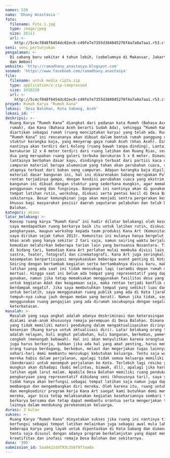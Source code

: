```yaml
---
nomor: 538
nama: 'Dhany Anastasia '
foto:
  filename: Foto 1.jpg
  type: image/jpeg
  size: 26111
  url: >-
    http://5c4cf848f6454dc02ec8-c49fe7e7355d384845270f4a7a0a7aa1.r53.cf2.rackcdn.com/3573fd14-b2e1-4a04-96a4-61d7b59d0b21/Foto%201.jpg
seni: seni_pertunjukan
pengalaman: >-
  Di sabang baru sekitar 4 tahun lebih, (sebelumnya di Makassar, Jakarta, Solo
  dan Ambon)
website: 'http://ramadhany_anastasya.blogspot.com'
sosmed: 'https://www.facebook.com/ramadhany.anastasya'
file:
  filename: untuk media cipta.zip
  type: application/x-zip-compressed
  size: 3410210
  url: >-
    http://5c4cf848f6454dc02ec8-c49fe7e7355d384845270f4a7a0a7aa1.r53.cf2.rackcdn.com/6e01471a-3efb-43ab-ad5d-14ddccc56c09/untuk%20media%20cipta.zip
proyek: Rumah Karya "Rumoh Kana"
lokasi: 'Desa Balohan, Kota Sabang, Aceh'
lokasi_id: ''
deskripsi: >-
  Ruang Karya “Rumoh Kana” diangkat dari padanan kata Rumoh (Bahasa Aceh berarti
  rumah), dan Kana (Bahasa Aceh berarti Sudah Ada), sehingga “Rumoh Kana”
  diartikan sebagai rumah (ruang menciptakan karya) yang telah ada. Ruang Karya
  “Rumoh Kana” ini rencananya akan dibuat dalam bentuk rumah panggung dengan
  stuktur kerangka baja, yang menyerap gaya rumah Aceh (khas Aceh). Dimana
  nantinya akan terdiri dari Kolong (ruang bawah tanpa dinding), Lantai pertama
  berukuran 12 x 8 meter terdiri dari ruang latihan dan Ruang Rias, serta Lantai
  dua yang merupakan ruang galeri terbuka berukuran 5 x 8 meter. Dimana
  lantainya berbahan dasar kayu, dindingnya terbuat dari partisi kaca dan
  campuran material berupa alumunium yang tahan akan perubahan cuaca, serta
  atapnya terbuat dari bahan seng campuran. Adapun kerangka baja dipilih sebagai
  material dasar bangunan ini, hal ini dikarenakan Sabang merupakan Pulau yang
  rentan terjadinya gempa, dengan kondisi perubahan cuaca yang ekstrim. Bentuk
  bangunan ini dibuat dengan stuktur yang sederhana mungkin, agar memaksimalkan
  penggunaan ruang dan fungsinya. Bangunan ini nantinya akan di gunakan sebagai
  tempat latihan rutin, workshop, diskusi serta pentas kecil di Desa Balohan dan
  sekitarnya. Besar kemungkinan juga akan menjadi sentra pergerakan kesenian
  khusus bagi masyarakat pesisir daerah seputaran pelabuhan dan teluk Desa
  Balohan.
kategori: akses
latar_belakang: >-
  Konsep ruang karya “Rumoh Kana” ini hadir dilatar belakangi oleh kesulitan
  saya mendapatkan ruang berkarya baik itu untuk latihan rutin, diskusi
  pengkaryaan, maupun workshop kepada team produksi Kana Art (Komunitas yang
  saya dirikan sejak tahun 2013). Komunitas ini mulanya hanya bergelut pada tari
  khas aceh yang hanya sekitar 2 tari saja, namun seiring waktu berjalan
  kemudian melahirkan beberapa tarian lain yang bernuansa Nusantara. Tidak hanya
  di bidang tari, kemudian Kana Art perlahan mulai membuka divisi lain, seperti
  sastra, teater, fotografi dan cinematografi. Kana Art juga seringkali diberi
  kesempatan berpartisipasi menyukseskan beberapa event penting di Kota Sabang.
  Seiring dengan bertambah kegiatan serta bertambahnya divisi baru, maka lokasi
  latihan yang ada saat ini tidak mencukupi lagi (serambi depan rumah milik
  mertua). Hingga saat ini belum ada tempat yang representatif yang dapat saya
  gunakan, namun jika tetap memaksakan menggunakan fasilitas desa yang khusus
  untuk kegiatan Adat dan keagamaan saja, maka rentan terjadi konflik dan akan
  berdampak negatif. Jika saya membutuhkan tempat yang sedikit luas dan layak
  untuk berlatih, saya menggunakan ruang publik yang ada di Kota (jarak
  tempuh-nya cukup jauh dengan medan yang berat). Namun jika tidak, saya tetap
  menggunakan ruang pengajian yang ada dirumah secukupnya dengan segala
  keterbatasan. 
masalah: >-
  Masalah yang saya angkat adalah adanya deskriminasi dan keterasingan yang
  dialami anak-anak khususnya remaja perempuan di Desa Balohan. Dimana mereka
  yang tidak memiliki materi pendukung dalam mengaktualisasikan dirinya dibidang
  kesenian (Ruang karya untuk aktualisasi diri). Latar belakang orang tua mereka
  adalah nelayan, kuli angkut pelabuhan, kuli bangunan, berkebun, pemetik
  cengkeh (menengah kebawah). Hal ini akan menyulitkan karena orangtua mereka
  juga harus berkerja, bahkan jika ada hal yang amat penting, harus membantu
  orang tuanya berdagang, berkebun, melaut dan megerjakan tugas lainnya
  sehari-hari demi membantu mencukupi kebutuhan keluarga. Tentu saja waktu
  mereka habis dalam perjalanan, apalagi tidak semua keluarga memiliki motor
  (kenderaan) untuk menempuh perjalanan ke Kota. Terlebih lagi resiko yang
  mungkin akan dihadapi (babi melintas, biawak, dll), apalagi jika harus pulang
  latihan agak larut malam. Apabila Desa Balohan memiliki ruang pendukung
  pengkaryaan yang representatif dibidang seni (khususnya tari), saya yakin
  tidak hanya akan berfungsi sebagai tempat latihan saja namun juga dapat
  membangun dan mengembangkan diri mereka. Oleh karena itu, ruang untuk berkarya
  dan mengkoodinir program kerja Kana Art sangat kami butuhkan demi memudahkan
  mereka, agar bisa tetap melaksanakan kegiatan kesehariannya sembari tetap
  berkarya bersama dan tetap dapat membantu orantua serta mengerjakan tugas
  lainnya dalam mendukung perekonomian keluarga.   
durasi: 3 bulan
sukses: >-
  Ruang Karya "Rumoh Kana" dinyatakan sukses jika ruang ini nantinya tidak hanya
  berfungsi sebagai tempat latihan melainkan juga sebagai awal mula lahirnya
  beberapa karya yang layak untuk dipentaskan di Kota Sabang dan dimana saja.
  tentu saja disusul dengan adanya program berkelanjutan yang dapat membangun
  kreatifitas dan inofasi remaja Desa Balohan dan sekitarnya.
dana: '395'
submission_id: 5aa9421ddf93c358f0f7aa8a
---
```

